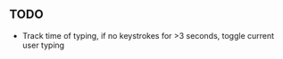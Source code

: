 ## TODO
<!-- * remove channel.leave() ? -->
<!-- * track current user typing w/ Presence and update component to display accordingly -->
<!-- * track language in Monitor gen server -->
<!-- * respond to off focus event to remove currently typing user -->
<!-- * can still update response and chat? -->
<!-- * remove get_state from Monitor update functions -->
<!-- * refactor challenges_channel (build Presence helper methods? wrap up monitor interactions in channel helper methods; do we need to #getstate withing monitor functions that use Agent.update?) -->
* Track time of typing, if no keystrokes for >3 seconds, toggle current user typing

